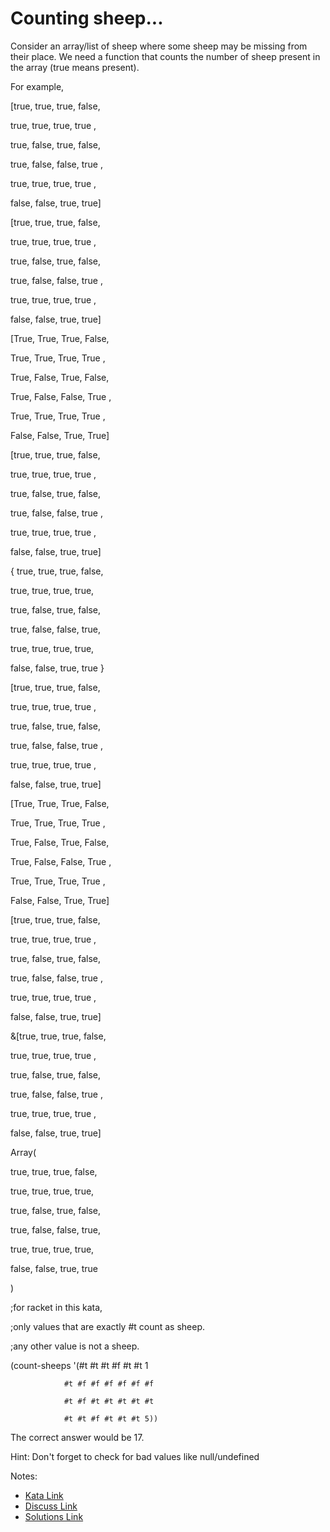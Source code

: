 # Counting sheep...

Consider an array/list of sheep where some sheep may be missing from their place. We need a function that counts the number of sheep present in the array (true means present).

For example,

[true,  true,  true,  false,

  true,  true,  true,  true ,

  true,  false, true,  false,

  true,  false, false, true ,

  true,  true,  true,  true ,

  false, false, true,  true]



[true,  true,  true,  false,

  true,  true,  true,  true ,

  true,  false, true,  false,

  true,  false, false, true ,

  true,  true,  true,  true ,

  false, false, true,  true]



[True,  True,  True,  False,

  True,  True,  True,  True ,

  True,  False, True,  False,

  True,  False, False, True ,

  True,  True,  True,  True ,

  False, False, True,  True]



[true,  true,  true,  false,

  true,  true,  true,  true ,

  true,  false, true,  false,

  true,  false, false, true ,

  true,  true,  true,  true ,

  false, false, true,  true]



{ true,  true,  true,  false,

  true,  true,  true,  true,

  true,  false, true,  false,

  true,  false, false, true,

  true,  true,  true,  true,

  false, false, true,  true }



[true,  true,  true,  false,

  true,  true,  true,  true ,

  true,  false, true,  false,

  true,  false, false, true ,

  true,  true,  true,  true ,

  false, false, true,  true]



[True,  True,  True,  False,

  True,  True,  True,  True ,

  True,  False, True,  False,

  True,  False, False, True ,

  True,  True,  True,  True ,

  False, False, True,  True]



[true,  true,  true,  false,

  true,  true,  true,  true ,

  true,  false, true,  false,

  true,  false, false, true ,

  true,  true,  true,  true ,

  false, false, true,  true]



&[true,  true,  true,  false,

  true,  true,  true,  true ,

  true,  false, true,  false,

  true,  false, false, true ,

  true,  true,  true,  true ,

  false, false, true,  true]



Array(

  true,  true,  true,  false,

  true,  true,  true,  true,

  true,  false, true,  false,

  true,  false, false, true,

  true,  true,  true,  true,

  false, false, true,  true

)



;for racket in this kata, 

;only values that are exactly #t count as sheep. 

;any other value is not a sheep.

(count-sheeps '(#t #t #t #f #t #t 1

                #t #f #f #f #f #f #f

                #t #f #t #t #t #t #t

                #t #t #f #t #t #t 5))



The correct answer would be 17.

Hint: Don't forget to check for bad values like null/undefined

Notes:

- [Kata Link](https://www.codewars.com/kata/54edbc7200b811e956000556)
- [Discuss Link](https://www.codewars.com/kata/54edbc7200b811e956000556/discuss)
- [Solutions Link](https://www.codewars.com/kata/54edbc7200b811e956000556/solutions)
